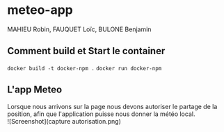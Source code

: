 # meteo-app

MAHIEU Robin, FAUQUET Loïc, BULONE Benjamin
 
## Comment build et Start le container
```docker build -t docker-npm .```
```docker run docker-npm```

## L'app Meteo
Lorsque nous arrivons sur la page nous devons autoriser le partage de la position, afin que l'application puisse nous donner la météo local.
<br/>
![Screenshot](capture autorisation.png)
